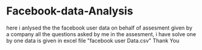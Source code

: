 # Facebook-data-Analysis
here i anlysed the the facebook user data on behalf of assesment given by a company
all the questions asked by me in the assesment, i have solve one by one
data is given in excel file "facebook user Data.csv"
Thank You
